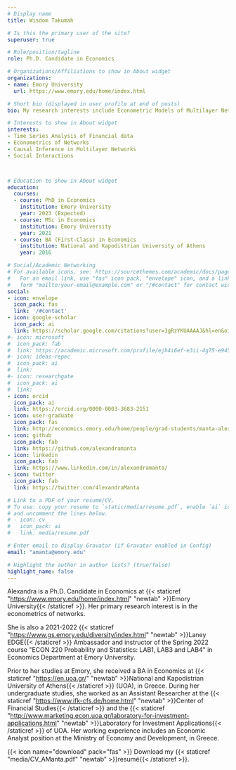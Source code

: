 ```yaml
---
# Display name
title: Wisdom Takumah

# Is this the primary user of the site?
superuser: true

# Role/position/tagline
role: Ph.D. Candidate in Economics

# Organizations/Affiliations to show in About widget
organizations:
- name: Emory University
  url: https://www.emory.edu/home/index.html

# Short bio (displayed in user profile at end of posts)
bio: My research interests include Econometric Models of Multilayer Networks.

# Interests to show in About widget
interests:
- Time Series Analysis of Financial data
- Econometrics of Networks
- Causal Inference in Multilayer Networks
- Social Interactions



# Education to show in About widget
education:
  courses:
  - course: PhD in Economics
    institution: Emory University
    year: 2023 (Expected)
  - course: MSc in Economics
    institution: Emory University
    year: 2021 
  - course: BA (First-Class) in Economics
    institution: National and Kapodistrian University of Athens
    year: 2016

# Social/Academic Networking
# For available icons, see: https://sourcethemes.com/academic/docs/page-builder/#icons
#   For an email link, use "fas" icon pack, "envelope" icon, and a link in the
#   form "mailto:your-email@example.com" or "/#contact" for contact widget.
social:
- icon: envelope
  icon_pack: fas
  link: '/#contact'
- icon: google-scholar
  icon_pack: ai
  link: https://scholar.google.com/citations?user=3gRzYKUAAAAJ&hl=en&oi=sra
#- icon: microsoft
#  icon_pack: fab
#  link: https://academic.microsoft.com/profile/ejh4i6ef-e3ii-4g75-e945-542ef9747280/AlexandraManta/no-publications
#- icon: ideas-repec
#  icon_pack: ai
#  link:
#- icon: researchgate
#  icon_pack: ai
#  link:
- icon: orcid
  icon_pack: ai
  link: https://orcid.org/0000-0003-3683-2151
- icon: user-graduate
  icon_pack: fas
  link: http://economics.emory.edu/home/people/grad-students/manta-alexandra.html 
- icon: github
  icon_pack: fab
  link: https://github.com/alexandramanta
- icon: linkedin
  icon_pack: fab
  link: https://www.linkedin.com/in/alexandramanta/
- icon: twitter
  icon_pack: fab
  link: https://twitter.com/4lexandraManta

# Link to a PDF of your resume/CV.
# To use: copy your resume to `static/media/resume.pdf`, enable `ai` icons in `params.toml`, 
# and uncomment the lines below.
# - icon: cv
#   icon_pack: ai
#   link: media/resume.pdf

# Enter email to display Gravatar (if Gravatar enabled in Config)
email: "amanta@emory.edu"

# Highlight the author in author lists? (true/false)
highlight_name: false
---
```


Alexandra is a Ph.D. Candidate in Economics at {{< staticref "https://www.emory.edu/home/index.html" "newtab" >}}Emory University{{< /staticref >}}. Her primary research interest is in the econometrics of networks. 

She is also a 2021-2022 {{< staticref "https://www.gs.emory.edu/diversity/index.html" "newtab" >}}Laney EDGE{{< /staticref >}} Ambassador and instructor of the Spring 2022 course "ECON 220 Probability and Statistics: LAB1, LAB3 and LAB4" in Economics Department at Emory University.

Prior to her studies at Emory, she received a BA in Economics at {{< staticref "https://en.uoa.gr/" "newtab" >}}National and Kapodistrian University of Athens{{< /staticref >}} (UOA), in Greece. During her undergraduate studies, she worked as an Assistant Researcher at the {{< staticref "https://www.ifk-cfs.de/home.html" "newtab" >}}Center of Financial Studies{{< /staticref >}} and the {{< staticref "http://www.marketing.econ.uoa.gr/laboratory-for-investment-applications.html" "newtab" >}}Laboratory for Investment Applications{{< /staticref >}} of UOA. Her working experience includes an Economic Analyst position at the Ministry of Economy and Development, in Greece.

{{< icon name="download" pack="fas" >}} Download my {{< staticref "media/CV_AManta.pdf" "newtab" >}}resumé{{< /staticref >}}.
